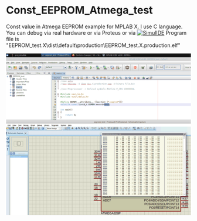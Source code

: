 # Const_EEPROM_Atmega_test
Const value in Atmega EEPROM example for MPLAB X. I use C language. You can debug via real hardware or via Proteus or via  [![SimulIDE](https://travis-ci.org/joemccann/dillinger.svg?branch=master)](https://simulide.forumotion.com/t202-what-is-format-of-eeprom-data-file) Program file is "EEPROM_test.X\dist\default\production\EEPROM_test.X.production.elf"

![screenshort.](/eepromTest.png "This is debugging process")
